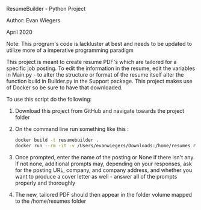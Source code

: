 ResumeBuilder - Python Project

Author: Evan Wiegers

April 2020

Note: This program's code is lackluster at best and needs to be updated to utilize more of a imperative programming paradigm

This project is meant to create resume PDF's which are tailored for a specific job posting. To edit the 
information in the resume, edit the variables in Main.py - to alter the structure or format of the resume itself alter 
the function build in Builder.py in the Support package. This project makes use of Docker so be sure to have that downloaded.

To use this script do the following:

1) Download this project from GitHub and navigate towards the project folder

2) On the command line run something like this :
	```bash
	docker build -t resumebuilder .
	docker run --rm -it -v /Users/evanwiegers/Downloads:/home/resumes resumebuilder
	```

3) Once prompted, enter the name of the posting or None if there isn't any.  If not none, additional prompts may, 
depending on your responses, ask for the posting URL, company, and company address, and whether you want to produce a 
cover letter as well - answer all of the prompts properly and thoroughly

4) The new, tailored PDF should then appear in the folder volume mapped to the /home/resumes folder
